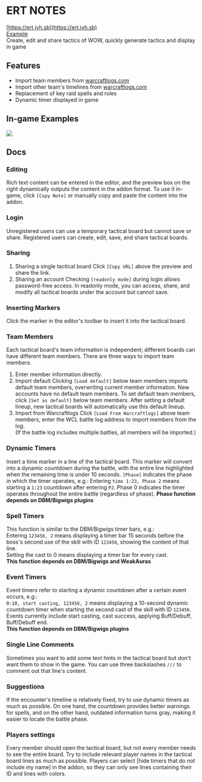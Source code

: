 # ERT NOTES
[https://ert.jyh.sb](https://ert.jyh.sb)  
[Example](https://ert.jyh.sb/18A785CCA0BF1E5905780EA3C188BB1D)  
Create, edit and share tactics of WOW, quickly generate tactics and display in game  

## Features
- Import team members from [warcraftlogs.com](https://warcraftlogs.com)
- Import other team's timelines from [warcraftlogs.com](https://warcraftlogs.com)
- Replacement of key raid spells and roles
- Dynamic timer displayed in game

## In-game Examples
![](screenshot.gif)

## Docs
### Editing
Rich text content can be entered in the editor, and the preview box on the right dynamically outputs the content in the addon format. To use it in-game, click `[Copy Note]` or manually copy and paste the content into the addon.

### Login
Unregistered users can use a temporary tactical board but cannot save or share. Registered users can create, edit, save, and share tactical boards.

### Sharing
1. Sharing a single tactical board
Click `[Copy URL]` above the preview and share the link.
2. Sharing an account
Checking `[readonly mode]` during login allows password-free access. In readonly mode, you can access, share, and modify all tactical boards under the account but cannot save.

### Inserting Markers
Click the marker in the editor's toolbar to insert it into the tactical board.

### Team Members
Each tactical board's team information is independent; different boards can have different team members. There are three ways to import team members.
1. Enter member information directly.
2. Import default
Clicking `[Load default]` below team members imports default team members, overwriting current member information. New accounts have no default team members. To set default team members, click `[Set as default]` below team members. After setting a default lineup, new tactical boards will automatically use this default lineup.
3. Import from Warcraftlogs
Click `[Load From Warcraftlogs]` above team members, enter the WCL battle log address to import members from the log.  
(If the battle log includes multiple battles, all members will be imported.)

### Dynamic Timers
Insert a time marker in a line of the tactical board. This marker will convert into a dynamic countdown during the battle, with the entire line highlighted when the remaining time is under 10 seconds. `[Phase]` indicates the phase in which the timer operates, e.g.:
Entering `time 1:23, Phase 2` means starting a `1:23` countdown after entering `P2`.
Phase 0 indicates the timer operates throughout the entire battle (regardless of phase).
**Phase function depends on DBM/Bigwigs plugins**

### Spell Timers
This function is similar to the DBM/Bigwigs timer bars, e.g.:  
Entering `123456, 2` means displaying a timer bar 15 seconds before the boss's second use of the skill with ID `123456`, showing the content of that line.  
Setting the cast to 0 means displaying a timer bar for every cast.  
**This function depends on DBM/Bigwigs and WeakAuras**

### Event Timers
Event timers refer to starting a dynamic countdown after a certain event occurs, e.g.:  
`0:10, start casting, 123456, 2` means displaying a 10-second dynamic countdown timer when starting the second cast of the skill with ID `123456`.  
Events currently include start casting, cast success, applying Buff/Debuff, Buff/Debuff end.  
**This function depends on DBM/Bigwigs plugins**

### Single Line Comments
Sometimes you want to add some text hints in the tactical board but don't want them to show in the game. You can use three backslashes `///` to comment out that line's content.

### Suggestions
If the encounter's timeline is relatively fixed, try to use dynamic timers as much as possible. On one hand, the countdown provides better warnings for spells, and on the other hand, outdated information turns gray, making it easier to locate the battle phase.

### Players settings
Every member should open the tactical board, but not every member needs to see the entire board. Try to include relevant player names in the tactical board lines as much as possible. Players can select [hide timers that do not include my name] in the addon, so they can only see lines containing their ID and lines with colors.